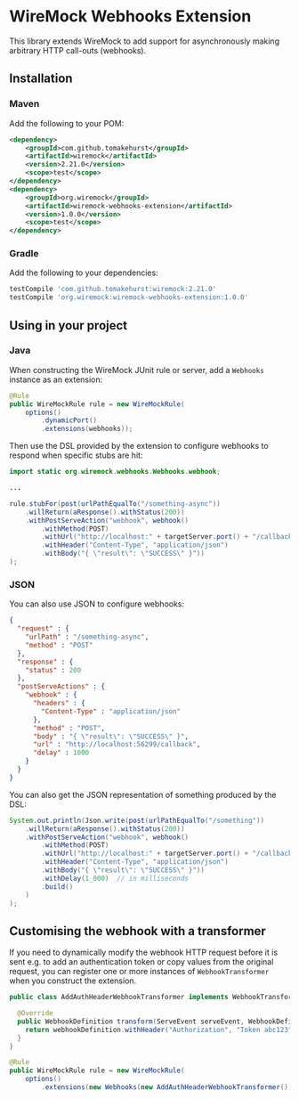 # WireMock Webhooks Extension

This library extends WireMock to add support for asynchronously making arbitrary HTTP call-outs (webhooks).
   
## Installation

### Maven

Add the following to your POM:


```xml
<dependency>
    <groupId>com.github.tomakehurst</groupId>
    <artifactId>wiremock</artifactId>
    <version>2.21.0</version>
    <scope>test</scope>
</dependency>
<dependency>
    <groupId>org.wiremock</groupId>
    <artifactId>wiremock-webhooks-extension</artifactId>
    <version>1.0.0</version>
    <scope>test</scope>
</dependency>
```

### Gradle

Add the following to your dependencies:


```groovy
testCompile 'com.github.tomakehurst:wiremock:2.21.0'
testCompile 'org.wiremock:wiremock-webhooks-extension:1.0.0'
```

## Using in your project

### Java

When constructing the WireMock JUnit rule or server, add a `Webhooks` instance as an extension:
 
```java
@Rule
public WireMockRule rule = new WireMockRule(
    options()
        .dynamicPort()
        .extensions(webhooks));
```

Then use the DSL provided by the extension to configure webhooks to respond when specific stubs are hit:


```java
import static org.wiremock.webhooks.Webhooks.webhook;

...

rule.stubFor(post(urlPathEqualTo("/something-async"))
    .willReturn(aResponse().withStatus(200))
    .withPostServeAction("webhook", webhook()
        .withMethod(POST)
        .withUrl("http://localhost:" + targetServer.port() + "/callback")
        .withHeader("Content-Type", "application/json")
        .withBody("{ \"result\": \"SUCCESS\" }"))
);
```

### JSON

You can also use JSON to configure webhooks:

```json
{
  "request" : {
    "urlPath" : "/something-async",
    "method" : "POST"
  },
  "response" : {
    "status" : 200
  },
  "postServeActions" : {
    "webhook" : {
      "headers" : {
        "Content-Type" : "application/json"
      },
      "method" : "POST",
      "body" : "{ \"result\": \"SUCCESS\" }",
      "url" : "http://localhost:56299/callback",
      "delay" : 1000
    }
  }
}
```

You can also get the JSON representation of something produced by the DSL:

```java
System.out.println(Json.write(post(urlPathEqualTo("/something"))
    .willReturn(aResponse().withStatus(200))
    .withPostServeAction("webhook", webhook()
        .withMethod(POST)
        .withUrl("http://localhost:" + targetServer.port() + "/callback")
        .withHeader("Content-Type", "application/json")
        .withBody("{ \"result\": \"SUCCESS\" }"))
        .withDelay(1_000)  // in milliseconds
        .build()
    )
);
```

## Customising the webhook with a transformer

If you need to dynamically modify the webhook HTTP request before it is sent e.g. to add an authentication token or copy values from the original request,
you can register one or more instances of `WebhookTransformer` when you construct the extension.

```java
public class AddAuthHeaderWebhookTransformer implements WebhookTransformer {

  @Override
  public WebhookDefinition transform(ServeEvent serveEvent, WebhookDefinition webhookDefinition) {
    return webhookDefinition.withHeader("Authorization", "Token abc123");
  }
}

@Rule
public WireMockRule rule = new WireMockRule(
    options()
        .extensions(new Webhooks(new AddAuthHeaderWebhookTransformer())));
```

    
